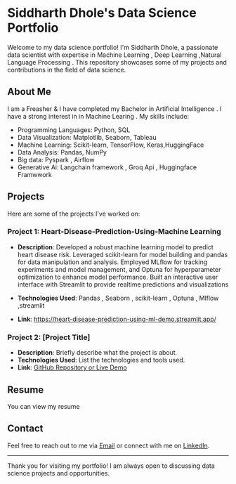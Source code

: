 # Siddharth Dhole's Data Science Portfolio

Welcome to my data science portfolio! I'm Siddharth Dhole, a passionate data scientist with expertise in Machine Learning , Deep Learning ,Natural Language Processing . This repository showcases some of my projects and contributions in the field of data science.

## About Me

I am a Freasher & I have completed my Bachelor in Artificial Intelligence . I have a strong interest in in Machine Learing . My skills include:

- Programming Languages: Python, SQL
- Data Visualization: Matplotlib, Seaborn, Tableau
- Machine Learning: Scikit-learn, TensorFlow, Keras,HuggingFace
- Data Analysis: Pandas, NumPy
- Big data: Pyspark , Airflow 
- Generative Ai: Langchain framework , Groq Api , Huggingface Framwwork

## Projects

Here are some of the projects I've worked on:

### Project 1: Heart-Disease-Prediction-Using-Machine Learning
- **Description**: Developed a robust machine learning model to predict heart
disease risk. Leveraged scikit-learn for model building and
pandas for data manipulation and analysis. Employed MLflow for
tracking experiments and model management, and Optuna for
hyperparameter optimization to enhance model performance.
Built an interactive user interface with Streamlit to provide realtime predictions and visualizations

- **Technologies Used**: Pandas , Seaborn , scikit-learn , Optuna , Mlflow ,streamlit 
- **Link**: https://heart-disease-prediction-using-ml-demo.streamlit.app/ 

### Project 2: [Project Title]
- **Description**: Briefly describe what the project is about.
- **Technologies Used**: List the technologies and tools used.
- **Link**: [GitHub Repository or Live Demo](#)



## Resume

You can view my resume 

## Contact

Feel free to reach out to me via [Email](mailto:your.email@example.com) or connect with me on [LinkedIn](#).

---

Thank you for visiting my portfolio! I am always open to discussing data science projects and opportunities.
